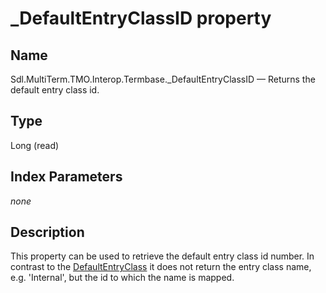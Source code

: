 # _DefaultEntryClassID property

## Name

Sdl.MultiTerm.TMO.Interop.Termbase._DefaultEntryClassID —          Returns the default entry class id.

## Type
Long
(read)


## Index Parameters
*none*

## Description

This property can be used to retrieve the default entry class id number. In contrast to the [DefaultEntryClass](Sdl.MultiTerm.TMO.Interop.Termbase.DefaultEntryClass.md) it does not return the entry class name, e.g. 'Internal', but the id to which the name is mapped.

